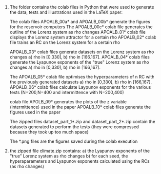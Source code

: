 1) The folder contains the colab files in Python that were used to generate the data, tests and
   illustrations used in the LaTeX paper:

   The colab files APOALB_00a* and APOALB_00b* generate the figures for the reservoir computers
   The APOALB_00c* colab file generates the outline of the Lorenz system as rho changes
   APOALB_01* colab file displays the Lorenz system attractor for a certain rho
   APOALB_02* colab file trains an RC on the Lorenz system for a certain rho

   APOALB_03* colab files generate datasets on the Lorenz system as rho changes
     a) rho in [0.330], b) rho in [166.167].
   APOALB_04* colab files generate the Lyapunov exponents of the "true" Lorenz system as rho changes
     a) rho in [0,330], b) rho in [166,167].

   The APOALB_05* colab file optimises the hyperparameters of n RC with the previously generated datasets
     a) rho in [0,330], b) rho in [166,167].
   APOALB_06* colab files calculate Laypunov exponents for the various tests (N=200,N=400 and intermittence with N=200,400)
   
   colab file APOLB_09* generates the plots of the z variable (intermittence) used in the paper
   APOALB_10* colab files generate the figures used in the paper
   
   The zipped files dataset_part_1*.zip and dataset_part_2*.zip contain the datasets generated
   to perform the tests (they were compressed because they took up too much space)
   
   The *.png files are the figures saved during the colab execution

2) the zipped file climate.zip contains:
   a) the Lyapunov exponents of the "true" Lorenz system as rho changes
   b) for each seed, the hyperaparameters and Lyapunov exponents calculated using the RCs (as rho changes)

